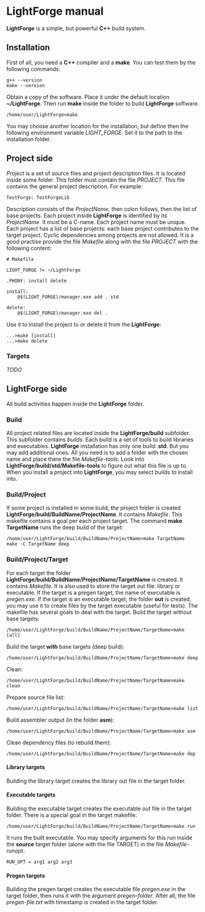 # LightForge manual

**LightForge** is a simple, but powerful **C++** build system.

## Installation

First of all, you need a **C++** compiler and a **make**.
You can test them by the following commands:
```
g++ --version
make --version
```
Obtain a copy of the software. Place it under the default location **~/LightForge**.
Then run **make** inside the folder to build **LightForge** software.
```
/home/user/LightForge>make
```
You may choose another location for the installation, but define then the following environment variable *LIGHT_FORGE*.
Set it to the path to the installation folder.

## Project side

*Project* is a set of source files and project description files. It is located inside some folder.
This folder must contain the file *PROJECT*.
This file contains the general project description. For example:
```
TestForge: TestForgeLib
```
Description consists of the *ProjectName*, then colon follows, then the list of base projects.
Each project inside **LightForge** is identified by its *ProjectName*. It must be a C-name.
Each project name must be unique.
Each project has a list of base projects: each base project contributes to the target project.
Cyclic dependencies among projects are not allowed.
It is a good practise provide the file *Makefile* along with the file *PROJECT* with the following content:
```
# Makefile

LIGHT_FORGE ?= ~/LightForge

.PHONY: install delete

install:
	@$(LIGHT_FORGE)/manager.exe add . std

delete:
	@$(LIGHT_FORGE)/manager.exe del .
```
Use it to install the project to or delete it from the **LightForge**:
```
...>make [install]
...>make delete
```

### Targets

*TODO*

## LightForge side

All build activities happen inside the **LightForge** folder.

### Build

All project related files are located inside the **LightForge/build** subfolder. This subfolder contains *builds*.
Each build is a set of tools to build libraries and executables. **LightForge** installation has only one build: **std**.
But you may add additional ones. All you need is to add a folder with the chosen name and place there the file *Makefile-tools*.
Look into **LightForge/build/std/Makefile-tools** to figure out what this file is up to.
When you install a project into **LightForge**, you may select builds to install into.

### Build/Project

If some project is installed in some build, the project folder is created **LightForge/build/BuildName/ProjectName**.
It contains *Makefile*. This makefile contains a goal per each project target.
The command **make TargetName** runs the deep build of the target:
```
/home/user/LightForge/build/BuildName/ProjectName>make TargetName
make -C TargetName deep
```

### Build/Project/Target

For each target the folder **LightForge/build/BuildName/ProjectName/TargetName** is created.
It contains *Makefile*.
It is also used to store the target out file: library or executable.
If the target is a pregen target, the name of executable is *pregen.exe*.
If the target is an executable target, the folder **out** is created, you may use it to create files by the target executable (useful for tests).
The makefile has several goals to deal with the target.
Build the target without base targets:
```
/home/user/LightForge/build/BuildName/ProjectName/TargetName>make [all]
```
Build the target **with** base targets (deep build):
```
/home/user/LightForge/build/BuildName/ProjectName/TargetName>make deep
```
Clean:
```
/home/user/LightForge/build/BuildName/ProjectName/TargetName>make clean
```
Prepare source file list:
```
/home/user/LightForge/build/BuildName/ProjectName/TargetName>make list
```
Build assembler output (in the folder **asm**):
```
/home/user/LightForge/build/BuildName/ProjectName/TargetName>make asm
```
Clean dependency files (to rebuild them):
```
/home/user/LightForge/build/BuildName/ProjectName/TargetName>make dep
```

#### Library targets

Building the library target creates the library out file in the target folder.

#### Executable targets

Building the executable target creates the executable out file in the target folder.
There is a special goal in the target makefile:
```
/home/user/LightForge/build/BuildName/ProjectName/TargetName>make run
```
It runs the built executable.
You may specify arguments for this run inside the **source** target folder (alone with the file TARGET) in the file *Makefile-runopt*.
```
RUN_OPT = arg1 arg2 arg3
```

#### Pregen targets

Building the pregen target creates the executable file *pregen.exe* in the target folder, then runs it with the argument *pregen-folder*.
After all, the file *pregen-file.txt* with timestamp is created in the target folder.


